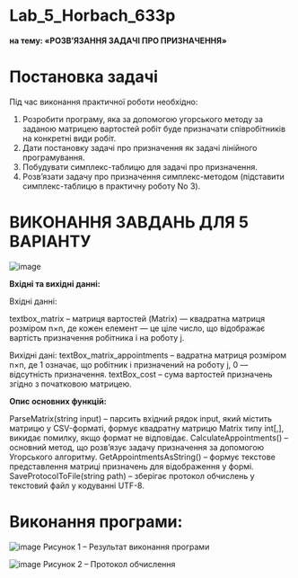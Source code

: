 # Lab_5_Horbach_633p

**на тему:	«РОЗВ’ЯЗАННЯ ЗАДАЧІ ПРО ПРИЗНАЧЕННЯ»**

# Постановка задачі

Під час виконання практичної роботи необхідно:
1.	Розробити програму, яка за допомогою угорського методу за заданою матрицею вартостей робіт буде призначати співробітників на конкретні види робіт.
2.	Дати постановку задачі про призначення як задачі лінійного програмування.
3.	Побудувати симплекс-таблицю для задачі про призначення.
4.	Розв’язати задачу про призначення симплекс-методом (підставити симплекс-таблицю в практичну роботу No 3).

# ВИКОНАННЯ ЗАВДАНЬ ДЛЯ 5 ВАРІАНТУ

![image](https://github.com/user-attachments/assets/a08ade31-14a6-4c31-9567-a2aa7d5fabe4)

**Вхідні та вихідні данні:**

Вхідні данні:

textbox_matrix – матриця вартостей (Matrix) — квадратна матриця розміром n×n, де кожен елемент — це ціле число, що відображає вартість призначення робітника i на роботу j.

Вихідні дані:
textBox_matrix_appointments – вадратна матриця розміром n×n, де 1 означає, що робітник i призначений на роботу j, 0 — відсутність призначення.
textBox_cost – сума вартостей призначень згідно з початковою матрицею.

**Опис основних функцій:**

ParseMatrix(string input) – парсить вхідний рядок input, який містить матрицю у CSV-форматі, формує квадратну матрицю Matrix типу int[,], викидає помилку, якщо формат не відповідає.
CalculateAppointments() – основний метод, що розв’язує задачу призначення за допомогою Угорського алгоритму.
GetAppointmentsAsString() – формує текстове представлення матриці призначень для відображення у формі.
SaveProtocolToFile(string path) – зберігає протокол обчислень у текстовий файл у кодуванні UTF-8.

# Виконання програми:

![image](https://github.com/user-attachments/assets/48c1f4b3-5cce-45de-8b97-6aeaea0b4b3e)
Рисунок 1 – Результат виконання програми

![image](https://github.com/user-attachments/assets/e91938df-b9dd-4529-99f9-94dbe1724ce1)
Рисунок 2 – Протокол обчислення

